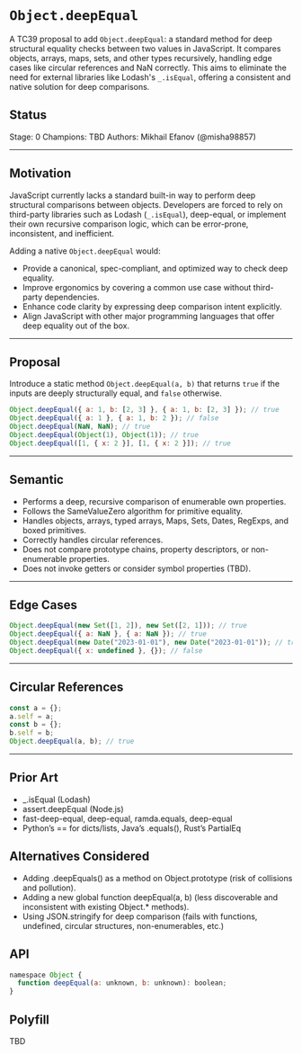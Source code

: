 # `Object.deepEqual`

A TC39 proposal to add `Object.deepEqual`: a standard method for deep structural equality checks between two values in JavaScript. It compares objects, arrays, maps, sets, and other types recursively, handling edge cases like circular references and NaN correctly. This aims to eliminate the need for external libraries like Lodash's `_.isEqual`, offering a consistent and native solution for deep comparisons.

## Status

Stage: 0
Champions: TBD
Authors: Mikhail Efanov (@misha98857)

---

## Motivation

JavaScript currently lacks a standard built-in way to perform deep structural comparisons between objects. Developers are forced to rely on third-party libraries such as Lodash (`_.isEqual`), deep-equal, or implement their own recursive comparison logic, which can be error-prone, inconsistent, and inefficient.

Adding a native `Object.deepEqual` would:

- Provide a canonical, spec-compliant, and optimized way to check deep equality.
- Improve ergonomics by covering a common use case without third-party dependencies.
- Enhance code clarity by expressing deep comparison intent explicitly.
- Align JavaScript with other major programming languages that offer deep equality out of the box.

---

## Proposal

Introduce a static method `Object.deepEqual(a, b)` that returns `true` if the inputs are deeply structurally equal, and `false` otherwise.

```js
Object.deepEqual({ a: 1, b: [2, 3] }, { a: 1, b: [2, 3] }); // true
Object.deepEqual({ a: 1 }, { a: 1, b: 2 }); // false
Object.deepEqual(NaN, NaN); // true
Object.deepEqual(Object(1), Object(1)); // true
Object.deepEqual([1, { x: 2 }], [1, { x: 2 }]); // true
```

---

## Semantic

- Performs a deep, recursive comparison of enumerable own properties.
- Follows the SameValueZero algorithm for primitive equality.
- Handles objects, arrays, typed arrays, Maps, Sets, Dates, RegExps, and boxed primitives.
- Correctly handles circular references.
- Does not compare prototype chains, property descriptors, or non-enumerable properties.
- Does not invoke getters or consider symbol properties (TBD).

---

## Edge Cases

```js
Object.deepEqual(new Set([1, 2]), new Set([2, 1])); // true
Object.deepEqual({ a: NaN }, { a: NaN }); // true
Object.deepEqual(new Date("2023-01-01"), new Date("2023-01-01")); // true
Object.deepEqual({ x: undefined }, {}); // false
```

---

## Circular References

```js
const a = {};
a.self = a;
const b = {};
b.self = b;
Object.deepEqual(a, b); // true
```

--- 

## Prior Art

- _.isEqual (Lodash)
- assert.deepEqual (Node.js)
- fast-deep-equal, deep-equal, ramda.equals, deep-equal
- Python’s == for dicts/lists, Java’s .equals(), Rust’s PartialEq

## Alternatives Considered

- Adding .deepEquals() as a method on Object.prototype (risk of collisions and pollution).
- Adding a new global function deepEqual(a, b) (less discoverable and inconsistent with existing Object.* methods).
- Using JSON.stringify for deep comparison (fails with functions, undefined, circular structures, non-enumerables, etc.)

## API

```js
namespace Object {
  function deepEqual(a: unknown, b: unknown): boolean;
}
```

## Polyfill

TBD
